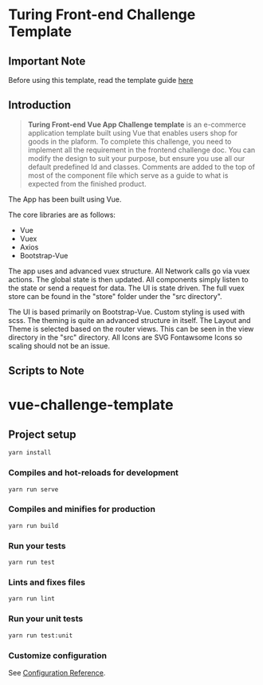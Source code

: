 # Turing Front-end Challenge Template

## Important Note
Before using this template, read the template guide [here](https://docs.google.com/document/d/1F68KceOe2lUi3KDVcBEcOxwwRsZDNLmkFFYrIAcV6BQ/edit?usp=sharing)

## Introduction

> **Turing Front-end Vue App Challenge template** is an e-commerce application template built using Vue that enables users shop for goods in the plaform. To complete this challenge, you need to implement all the requirement in the frontend challenge doc. You can modify the design to suit your purpose, but ensure you use all our default predefined Id and classes.
Comments are added to the top of most of the component file which serve as a guide to what is expected from the finished product.

The App has been built using Vue.

The core libraries are as follows:

* Vue
* Vuex
* Axios
* Bootstrap-Vue

The app uses and advanced vuex structure. All Network calls go via vuex actions. The global state is then updated. All components simply listen to the state or send a request for data. The UI is state driven. The full vuex store can be found in the "store" folder under the "src directory".

The UI is based primarily on Bootstrap-Vue. Custom styling is used with scss. The theming is quite an advanced structure in itself. The Layout and Theme is selected based on the router views. This can be seen in the view directory in the "src" directory. All Icons are SVG Fontawsome Icons so scaling should not be an issue.


## Scripts to Note

# vue-challenge-template

## Project setup
```
yarn install
```

### Compiles and hot-reloads for development
```
yarn run serve
```

### Compiles and minifies for production
```
yarn run build
```

### Run your tests
```
yarn run test
```

### Lints and fixes files
```
yarn run lint
```

### Run your unit tests
```
yarn run test:unit
```

### Customize configuration
See [Configuration Reference](https://cli.vuejs.org/config/).
